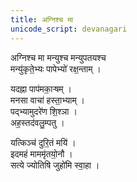 ```yaml
---
title: अग्निश्च मा
unicode_script: devanagari
---
```


अग्निश्च मा मन्युश्च मन्युपतयश्च  
मन्यु॑कृते॒भ्यः पापेभ्यो॑ रक्ष॒न्ताम् ।  

यदह्ना पाप॑मका॒ऱ्षम् ।  
मनसा वाचा॑ हस्ता॒भ्याम् ।  
पद्भ्यामुदरे॑ण शि॒श्ञा ।  
अह॒स्तद॑वलु॒म्पतु ।

यत्किञ्च॑ दुरि॒तं मयि॑ ।  
इदमहं माममृ॑तयो॒नौ ।  
सत्ये ज्योतिषि जुहो॑मि स्वा॒हा । 